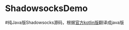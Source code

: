 # ShadowsocksDemo

#纯Java版Shadowsocks源码，根据[官方kotlin版](https://github.com/shadowsocksrr/shadowsocksr-android)翻译成java版

